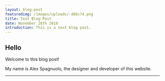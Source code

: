 ```yaml
---
layout: blog-post
featuredimg: /images/uploads/-d6bc74.png
title: Test Blog Post
date: November 28th 2018
introduction: This is a test blog post.
---
```

## Hello

Welcome to this blog post!

My name is Alex Spagnuolo, the designer and developer of this website.

****
